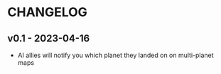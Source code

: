 # CHANGELOG

## v0.1 - 2023-04-16

- AI allies will notify you which planet they landed on on multi-planet maps
